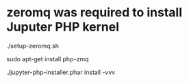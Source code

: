 # zeromq was required to install Juputer PHP kernel


./setup-zeromq.sh


sudo apt-get install php-zmq


./jupyter-php-installer.phar install -vvv


